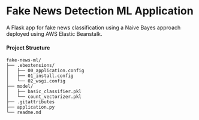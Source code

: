 # Fake News Detection ML Application
A Flask app for fake news classification using a Naive Bayes approach deployed using AWS Elastic Beanstalk.

#### Project Structure
```
fake-news-ml/
├── .ebextensions/
│   ├── 00_application.config
│   ├── 01_install.config
│   └── 02_wsgi.config
├── model/
│   ├── basic_classifier.pkl
│   └── count_vectorizer.pkl
├── .gitattributes
├── application.py
└── readme.md
```
